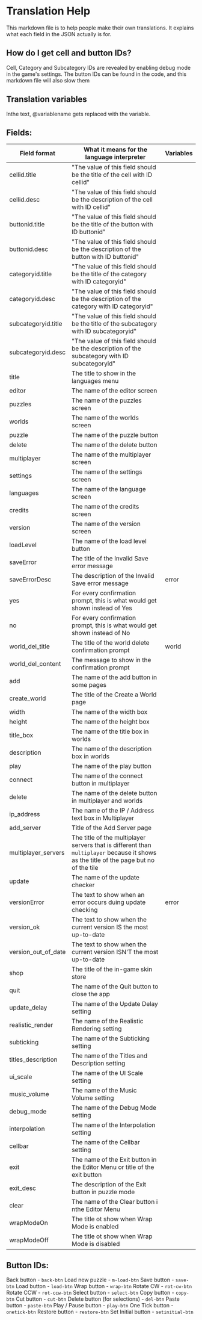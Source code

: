 # Translation Help

This markdown file is to help people make their own translations. It explains what each field in the JSON actually is for.

## How do I get cell and button IDs?

Cell, Category and Subcategory IDs are revealed by enabling debug mode in the game's settings.
The button IDs can be found in the code, and this markdown file will also slow them

## Translation variables

Inthe text, @variablename gets replaced with the variable.

## Fields:

| Field format        | What it means for the language interpreter                                                                                             | Variables |
| ------------------- | -------------------------------------------------------------------------------------------------------------------------------------- | --------- |
| cellid.title        | "The value of this field should be the title of the cell with ID cellid"                                                               |           |
| cellid.desc         | "The value of this field should be the description of the cell with ID cellid"                                                         |           |
| buttonid.title      | "The value of this field should be the title of the button with ID buttonid"                                                           |           |
| buttonid.desc       | "The value of this field should be the description of the button with ID buttonid"                                                     |           |
| categoryid.title    | "The value of this field should be the title of the category with ID categoryid"                                                       |           |
| categoryid.desc     | "The value of this field should be the description of the category with ID categoryid"                                                 |           |
| subcategoryid.title | "The value of this field should be the title of the subcategory with ID subcategoryid"                                                 |           |
| subcategoryid.desc  | "The value of this field should be the description of the subcategory with ID subcategoryid"                                           |           |
| title               | The title to show in the languages menu                                                                                                |           |
| editor              | The name of the editor screen                                                                                                          |           |
| puzzles             | The name of the puzzles screen                                                                                                         |           |
| worlds              | The name of the worlds screen                                                                                                          |           |
| puzzle              | The name of the puzzle button                                                                                                          |           |
| delete              | The name of the delete button                                                                                                          |           |
| multiplayer         | The name of the multiplayer screen                                                                                                     |           |
| settings            | The name of the settings screen                                                                                                        |           |
| languages           | The name of the language screen                                                                                                        |           |
| credits             | The name of the credits screen                                                                                                         |           |
| version             | The name of the version screen                                                                                                         |           |
| loadLevel           | The name of the load level button                                                                                                      |           |
| saveError           | The title of the Invalid Save error message                                                                                            |           |
| saveErrorDesc       | The description of the Invalid Save error message                                                                                      | error     |
| yes                 | For every confirmation prompt, this is what would get shown instead of Yes                                                             |           |
| no                  | For every confirmation prompt, this is what would get shown instead of No                                                              |           |
| world_del_title     | The title of the world delete confirmation prompt                                                                                      | world     |
| world_del_content   | The message to show in the confirmation prompt                                                                                         |           |
| add                 | The name of the add button in some pages                                                                                               |           |
| create_world        | The title of the Create a World page                                                                                                   |           |
| width               | The name of the width box                                                                                                              |           |
| height              | The name of the height box                                                                                                             |           |
| title_box           | The name of the title box in worlds                                                                                                    |           |
| description         | The name of the description box in worlds                                                                                              |           |
| play                | The name of the play button                                                                                                            |           |
| connect             | The name of the connect button in multiplayer                                                                                          |           |
| delete              | The name of the delete button in multiplayer and worlds                                                                                |           |
| ip_address          | The name of the IP / Address text box in Multiplayer                                                                                   |           |
| add_server          | Title of the Add Server page                                                                                                           |           |
| multiplayer_servers | The title of the multiplayer servers that is different than `multiplayer` because it shows as the title of the page but no of the tile |           |
| update              | The name of the update checker                                                                                                         |           |
| versionError        | The text to show when an error occurs duing update checking                                                                            | error     |
| version_ok          | The text to show when the current version IS the most up-to-date                                                                       |           |
| version_out_of_date | The text to show when the current version ISN'T the most up-to-date                                                                    |           |
| shop                | The title of the in-game skin store                                                                                                    |           |
| quit                | The name of the Quit button to close the app                                                                                           |           |
| update_delay        | The name of the Update Delay setting                                                                                                   |           |
| realistic_render    | The name of the Realistic Rendering setting                                                                                            |           |
| subticking          | The name of the Subticking setting                                                                                                     |           |
| titles_description  | The name of the Titles and Description setting                                                                                         |           |
| ui_scale            | The name of the UI Scale setting                                                                                                       |           |
| music_volume        | The name of the Music Volume setting                                                                                                   |           |
| debug_mode          | The name of the Debug Mode setting                                                                                                     |           |
| interpolation       | The name of the Interpolation setting                                                                                                  |           |
| cellbar             | The name of the Cellbar setting                                                                                                        |           |
| exit                | The name of the Exit button in the Editor Menu or title of the exit button                                                             |           |
| exit_desc           | The description of the Exit button in puzzle mode                                                                                      |           |
| clear               | The name of the Clear button i nthe Editor Menu                                                                                        |           |
| wrapModeOn          | The title ot show when Wrap Mode is enabled                                                                                            |           |
| wrapModeOff         | The title ot show when Wrap Mode is disabled                                                                                           |           |

## Button IDs:

Back button - `back-btn`
Load new puzzle - `m-load-btn`
Save button - `save-btn`
Load button - `load-btn`
Wrap button - `wrap-btn`
Rotate CW - `rot-cw-btn`
Rotate CCW - `rot-ccw-btn`
Select button - `select-btn`
Copy button - `copy-btn`
Cut button - `cut-btn`
Delete button (for selections) - `del-btn`
Paste button - `paste-btn`
Play / Pause button - `play-btn`
One Tick button - `onetick-btn`
Restore button - `restore-btn`
Set Initial button - `setinitial-btn`
